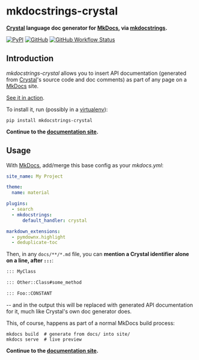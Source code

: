 # mkdocstrings-crystal

**[Crystal][] language doc generator for [MkDocs][], via [mkdocstrings][].**

[![PyPI](https://img.shields.io/pypi/v/mkdocstrings-crystal)](https://pypi.org/project/mkdocstrings-crystal/)
[![GitHub](https://img.shields.io/github/license/oprypin/mkdocstrings-crystal)](LICENSE.md)
[![GitHub Workflow Status](https://img.shields.io/github/workflow/status/oprypin/mkdocstrings-crystal/CI)](https://github.com/mkdocstrings/crystal/actions?query=event%3Apush+branch%3Amaster)

## Introduction

*mkdocstrings-crystal* allows you to insert API documentation (generated from [Crystal][]'s source code and doc comments) as part of any page on a [MkDocs][] site.

[See it in action][showcase].

To install it, run (possibly in a [virtualenv][]):

```shell
pip install mkdocstrings-crystal
```

**Continue to the [documentation site][].**

## Usage

With [MkDocs][], add/merge this base config as your _mkdocs.yml_:

```yaml
site_name: My Project

theme:
  name: material

plugins:
  - search
  - mkdocstrings:
      default_handler: crystal

markdown_extensions:
  - pymdownx.highlight
  - deduplicate-toc
```

Then, in any `docs/**/*.md` file, you can **mention a Crystal identifier alone on a line, after `:::`**:

```md
::: MyClass

::: Other::Class#some_method

::: Foo::CONSTANT
```

-- and in the output this will be replaced with generated API documentation for it, much like Crystal's own doc generator does.

This, of course, happens as part of a normal MkDocs build process:

```shell
mkdocs build  # generate from docs/ into site/
mkdocs serve  # live preview
```

**Continue to the [documentation site][].**


[crystal]: https://crystal-lang.org/
[mkdocs]: https://www.mkdocs.org/
[mkdocstrings]: https://mkdocstrings.github.io/
[virtualenv]: https://packaging.python.org/guides/installing-using-pip-and-virtual-environments/#creating-a-virtual-environment
[documentation site]: https://mkdocstrings.github.io/crystal/
[showcase]: https://mkdocstrings.github.io/crystal/showcase.html
